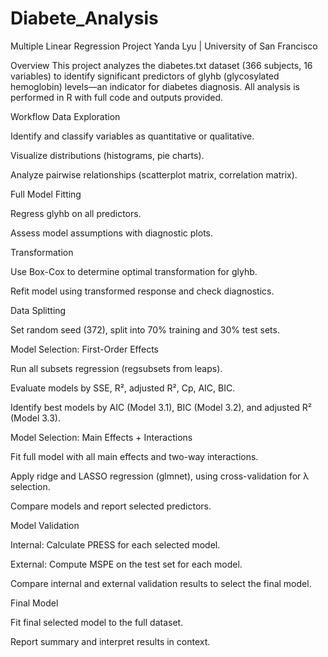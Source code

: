 # Diabete_Analysis

Multiple Linear Regression Project
Yanda Lyu | University of San Francisco

Overview
This project analyzes the diabetes.txt dataset (366 subjects, 16 variables) to identify significant predictors of glyhb (glycosylated hemoglobin) levels—an indicator for diabetes diagnosis. All analysis is performed in R with full code and outputs provided.

Workflow
Data Exploration

Identify and classify variables as quantitative or qualitative.

Visualize distributions (histograms, pie charts).

Analyze pairwise relationships (scatterplot matrix, correlation matrix).

Full Model Fitting

Regress glyhb on all predictors.

Assess model assumptions with diagnostic plots.

Transformation

Use Box-Cox to determine optimal transformation for glyhb.

Refit model using transformed response and check diagnostics.

Data Splitting

Set random seed (372), split into 70% training and 30% test sets.

Model Selection: First-Order Effects

Run all subsets regression (regsubsets from leaps).

Evaluate models by SSE, R², adjusted R², Cp, AIC, BIC.

Identify best models by AIC (Model 3.1), BIC (Model 3.2), and adjusted R² (Model 3.3).

Model Selection: Main Effects + Interactions

Fit full model with all main effects and two-way interactions.

Apply ridge and LASSO regression (glmnet), using cross-validation for λ selection.

Compare models and report selected predictors.

Model Validation

Internal: Calculate PRESS for each selected model.

External: Compute MSPE on the test set for each model.

Compare internal and external validation results to select the final model.

Final Model

Fit final selected model to the full dataset.

Report summary and interpret results in context.
